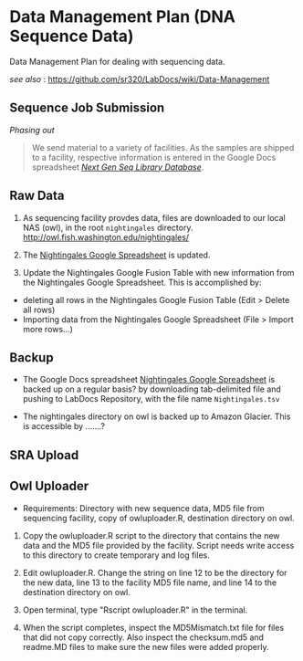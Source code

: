 # Data Management Plan (DNA Sequence Data)

Data Management Plan for dealing with sequencing data. 

_see also_ : https://github.com/sr320/LabDocs/wiki/Data-Management


## Sequence Job Submission
_Phasing out_      
>We send material to a variety of facilities. As the samples are shipped to a facility, respective information is entered in the Google Docs spreadsheet [*Next Gen Seq Library Database*](https://docs.google.com/spreadsheet/ccc?key=0AtV_gF766XZAdHRlUHJMd0k4S2RpdTZqbjFob2NJb2c&usp=sharing).


## Raw Data
1) As sequencing facility provdes data, files are downloaded to our local NAS (owl), in the root `nightingales` directory.  http://owl.fish.washington.edu/nightingales/

2) The [Nightingales Google Spreadsheet](https://docs.google.com/spreadsheets/d/1_XqIOPVHSBVGscnjzDSWUeRL7HUHXfaHxVzec-I-8Xk/edit) is updated.

3) Update the Nightingales Google Fusion Table with new information from the Nightingales Google Spreadsheet.  This is accomplished by:

- deleting all rows in the Nightingales Google Fusion Table (Edit > Delete all rows)
- Importing data from the Nightingales Google Spreadsheet (File > Import more rows...)


## Backup
* The Google Docs spreadsheet [Nightingales Google Spreadsheet](https://docs.google.com/spreadsheets/d/1_XqIOPVHSBVGscnjzDSWUeRL7HUHXfaHxVzec-I-8Xk/edit) is backed up on a regular basis? by downloading tab-delimited file and pushing to LabDocs Repository, with the file name `Nightingales.tsv`

* The nightingales directory on owl is backed up to Amazon Glacier. This is accessible by .......?



## SRA Upload

## Owl Uploader

* Requirements: Directory with new sequence data, MD5 file from sequencing facility, copy of owluploader.R, destination directory on owl.

1) Copy the owluploader.R script to the directory that contains the new data and the MD5 file provided by the facility. Script needs write access to this directory to create temporary and log files.

2) Edit owluploader.R. Change the string on line 12 to be the directory for the new data, line 13 to the facility MD5 file name, and line 14 to the destination directory on owl.

3) Open terminal, type "Rscript owluploader.R" in the terminal.

4) When the script completes, inspect the MD5Mismatch.txt file for files that did not copy correctly. Also inspect the checksum.md5 and readme.MD files to make sure the new files were added properly.
